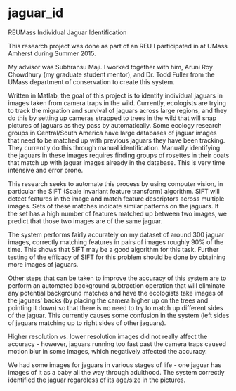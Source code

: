 # jaguar_id
REUMass Individual Jaguar Identification

This research project was done as part of an REU I participated in at UMass Amherst during Summer 2015. 

My advisor was Subhransu Maji. I worked together with him, Aruni Roy Chowdhury (my graduate student mentor), and Dr. Todd Fuller 
from the UMass department of conservation to create this system. 

Written in Matlab, the goal of this project is to identify individual jaguars in images taken from camera traps in the wild.
Currently, ecologists are trying to track the migration and survival of jaguars across large regions, and they do this by
setting up cameras strapped to trees in the wild that will snap pictures of jaguars as they pass by automatically.
Some ecology research groups in Central/South America have large databases of jaguar images that need to be matched up with previous jaguars they have been tracking. They currently do this through manual identification.
Manually identifying the jaguars in these images requires finding groups of rosettes in their coats that match up with
jaguar images already in the database. This is very time intensive and error prone. 

This research seeks to automate this process by using computer vision, in particular the SIFT (Scale invariant feature
transform) algorithm. SIFT will detect features in the image and match feature descriptors across multiple images. Sets of these matches indicate similar patterns on the jaguars. If the set has a high number of features matched up between two images, we predict that those two images are of the same jaguar.

The system performs fairly accurately on my dataset of around 300 jaguar images, correctly matching features in
pairs of images roughly 90% of the time. This shows that SIFT may be a good algorithm for this task. Further testing of the efficacy of SIFT for this problem should be done by obtaining more images of jaguars.

Other steps that can be taken to improve the accuracy of this system are to perform an 
automated background subtraction operation that will eliminate any potential background matches and have the ecologists take images of the jaguars' backs (by placing the camera higher up on the trees and pointing it down) so that there is no need to try to match up different sides of the jaguar. This currently causes some confusion in the system (left sides of jaguars matching up to right sides of other jaguars). 

Higher resolution vs. lower resolution images did not really affect the accuracy - however, jaguars running too fast past the camera traps caused motion blur in some images, which negatively affected the accuracy. 

We had some images for jaguars in various stages of life - one jaguar has images of it as a baby all the way through adulthood. The system correctly identified the jaguar regardless of its age/size in the pictures.
